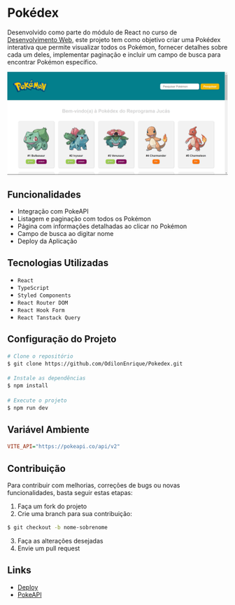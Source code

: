 # Pokédex

Desenvolvido como parte do módulo de React no curso de [Desenvolvimento Web](https://emanuelquintino.github.io/Page-WDC/),
este projeto tem como objetivo criar uma Pokédex interativa que permite visualizar todos os Pokémon, fornecer detalhes sobre cada um deles, implementar paginação e incluir um campo de busca para encontrar Pokémon específico.

![home-layout](./src/assets/home-layout.png)

## Funcionalidades

- Integração com PokeAPI
- Listagem e paginação com todos os Pokémon
- Página com informações detalhadas ao clicar no Pokémon
- Campo de busca ao digitar nome
- Deploy da Aplicação

## Tecnologias Utilizadas

- `React`
- `TypeScript`
- `Styled Components`
- `React Router DOM`
- `React Hook Form`
- `React Tanstack Query`

## Configuração do Projeto

```bash
# Clone o repositório
$ git clone https://github.com/OdilonEnrique/Pokedex.git

# Instale as dependências
$ npm install

# Execute o projeto
$ npm run dev
```

## Variável Ambiente

```ini
VITE_API="https://pokeapi.co/api/v2"
```

## Contribuição

Para contribuir com melhorias, correções de bugs ou novas funcionalidades, basta seguir estas etapas:

1. Faça um fork do projeto
2. Crie uma branch para sua contribuição:

```bash
$ git checkout -b nome-sobrenome
```

3. Faça as alterações desejadas
4. Envie um pull request

## Links

- [Deploy](https://pokedex-one-ruby.vercel.app/)
- [PokeAPI](https://pokeapi.co/)
